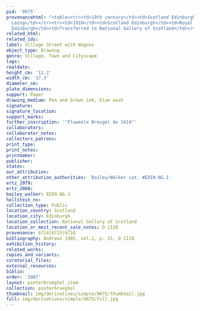 ```yaml
---
pid: '9675'
provenancehtml: "<table><tr><td>19th century</td><td>Scotland Edinburgh</td><td>David
  Laing</td></tr><tr><td>1910</td><td>Scotland Edinburgh</td><td>Royal Scottish Academy</td></tr><tr><td>1910</td><td>Scotland
  Edinburgh</td><td>Transferred to National Gallery of Scotland</td></tr></table>"
related_html:
related_ids:
label: Village Street with Wagons
object_type: Drawing
genre: Village, Town and Cityscape
tags:
realdate:
height_cm: '11.2'
width_cm: '17.3'
diameter_cm:
plate_dimensions:
support: Paper
drawing_medium: Pen and brown ink, blue wash
signature:
signature_location:
support_marks:
further_inscription: '"Fluweele Breugel Ao 1614"'
collaborators:
collaborator_notes:
collectors_patrons:
print_type:
print_notes:
printmaker:
publisher:
states:
our_attribution:
other_attribution_authorities: 'Bailey/Walker cat. #EDIN.NG.1'
ertz_1979:
ertz_2008:
bailey_walker: EDIN.NG.1
hollstein_no:
collection_type: Public
location_country: Scotland
location_city: Edinburgh
location_collection: National Gallery of Scotland
location_or_most_recent_sale_notes: D 1118
provenance: 6714|6715|6716
bibliography: Andrews 1985, vol.1, p. 15, D 1118
exhibition_history:
related_works:
copies_and_variants:
curatorial_files:
external_resources:
biblio:
order: '1007'
layout: pieterbrueghel_item
collection: pieterbrueghel
thumbnail: img/derivatives/simple/9675/thumbnail.jpg
full: img/derivatives/simple/9675/full.jpg
---
```

